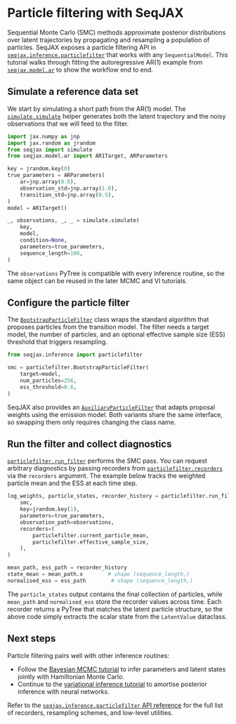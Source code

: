 # Particle filtering with SeqJAX

Sequential Monte Carlo (SMC) methods approximate posterior distributions over
latent trajectories by propagating and resampling a population of particles.
SeqJAX exposes a particle filtering API in
[`seqjax.inference.particlefilter`](../api.md#particle-filtering) that works
with any `SequentialModel`. This tutorial walks through fitting the autoregressive
AR(1) example from [`seqjax.model.ar`](../api.md#seqjaxmodelar) to show the
workflow end to end.

## Simulate a reference data set

We start by simulating a short path from the AR(1) model. The
[`simulate.simulate`](../api.md#seqjaxmodelsimulate) helper generates both the
latent trajectory and the noisy observations that we will feed to the filter.

```python
import jax.numpy as jnp
import jax.random as jrandom
from seqjax import simulate
from seqjax.model.ar import AR1Target, ARParameters

key = jrandom.key(0)
true_parameters = ARParameters(
    ar=jnp.array(0.8),
    observation_std=jnp.array(1.0),
    transition_std=jnp.array(0.5),
)
model = AR1Target()

_, observations, _, _ = simulate.simulate(
    key,
    model,
    condition=None,
    parameters=true_parameters,
    sequence_length=100,
)
```

The `observations` PyTree is compatible with every inference routine, so the
same object can be reused in the later MCMC and VI tutorials.

## Configure the particle filter

The [`BootstrapParticleFilter`](../api.md#particle-filtering) class wraps the
standard algorithm that proposes particles from the transition model. The
filter needs a target model, the number of particles, and an optional effective
sample size (ESS) threshold that triggers resampling.

```python
from seqjax.inference import particlefilter

smc = particlefilter.BootstrapParticleFilter(
    target=model,
    num_particles=256,
    ess_threshold=0.6,
)
```

SeqJAX also provides an [`AuxiliaryParticleFilter`](../api.md#particle-filtering)
that adapts proposal weights using the emission model. Both variants share the
same interface, so swapping them only requires changing the class name.

## Run the filter and collect diagnostics

[`particlefilter.run_filter`](../api.md#particle-filtering) performs the SMC
pass. You can request arbitrary diagnostics by passing recorders from
[`particlefilter.recorders`](../api.md#particle-filtering) via the `recorders`
argument. The example below tracks the weighted particle mean and the ESS at
each time step.

```python
log_weights, particle_states, recorder_history = particlefilter.run_filter(
    smc,
    key=jrandom.key(1),
    parameters=true_parameters,
    observation_path=observations,
    recorders=(
        particlefilter.current_particle_mean,
        particlefilter.effective_sample_size,
    ),
)

mean_path, ess_path = recorder_history
state_mean = mean_path.x        # shape (sequence_length,)
normalised_ess = ess_path        # shape (sequence_length,)
```

The `particle_states` output contains the final collection of particles, while
`mean_path` and `normalised_ess` store the recorder values across time. Each
recorder returns a PyTree that matches the latent particle structure, so the
above code simply extracts the scalar state from the `LatentValue` dataclass.

## Next steps

Particle filtering pairs well with other inference routines:

- Follow the [Bayesian MCMC tutorial](bayesian-mcmc.md) to infer parameters and
  latent states jointly with Hamiltonian Monte Carlo.
- Continue to the [variational inference tutorial](variational-inference.md) to
  amortise posterior inference with neural networks.

Refer to the [`seqjax.inference.particlefilter` API
reference](../api.md#particle-filtering) for the full list of recorders,
resampling schemes, and low-level utilities.
